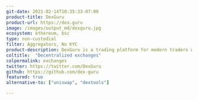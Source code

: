 ```yaml
---
git-date: 2021-02-14T10:35:33-07:00
product-title: DexGuru
product-url: https://dex.guru
image: /images/output_md/dexguru.jpg
ecosystem: ethereum, bsc
type: non-custodial
filter: Aggregators, No KYC
product-description: DexGuru is a trading platform for modern traders where on-chain analytics combined with trading capabilities.
coltitle:  "Decentralized exchanges"
colpermalink: exchanges
twitter: https://twitter.com/DexGuru
github: https://github.com/dex-guru
featured: true
alternative-to: ["uniswap", "dextools"]

---
```

